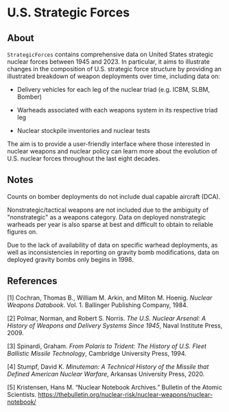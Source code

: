 # U.S. Strategic Forces

## About

`StrategicForces` contains comprehensive data on United States strategic nuclear forces between
1945 and 2023. In particular, it aims to illustrate changes in the composition of U.S. strategic force structure
by providing an illustrated breakdown of weapon deployments over time, including data on:

- Delivery vehicles for each leg of the nuclear triad (e.g. ICBM, SLBM, Bomber)

- Warheads associated with each weapons system in its respective triad leg

- Nuclear stockpile inventories and nuclear tests

The aim is to provide a user-friendly interface where those interested in nuclear weapons and nuclear policy
can learn more about the evolution of U.S. nuclear forces throughout the last eight decades.

## Notes

Counts on bomber deployments do not include dual capable aircraft (DCA).

Nonstrategic/tactical weapons are not included due to the ambiguity of "nonstrategic" as a weapons category. Data on deployed nonstrategic warheads per year is also sparse at best and difficult to obtain to reliable figures on.

Due to the lack of availability of data on specific warhead deployments, as well as inconsistencies in reporting on gravity bomb modifications, data on deployed gravity bombs only begins in 1998.

## References

[1] Cochran, Thomas B., William M. Arkin, and Milton M. Hoenig. *Nuclear Weapons Databook*. Vol. 1. Ballinger Publishing Company, 1984.

[2] Polmar, Norman, and Robert S. Norris. *The U.S. Nuclear Arsenal: A History of Weapons and Delivery Systems Since 1945*, Naval Institute Press, 2009.

[3] Spinardi, Graham. *From Polaris to Trident: The History of U.S. Fleet Ballistic Missile Technology*, Cambridge University Press, 1994.

[4] Stumpf, David K. *Minuteman: A Technical History of the Missile that Defined American Nuclear Warfare*, Arkansas University Press, 2020.

[5] Kristensen, Hans M. “Nuclear Notebook Archives.” Bulletin of the Atomic Scientists. <https://thebulletin.org/nuclear-risk/nuclear-weapons/nuclear-notebook/>
